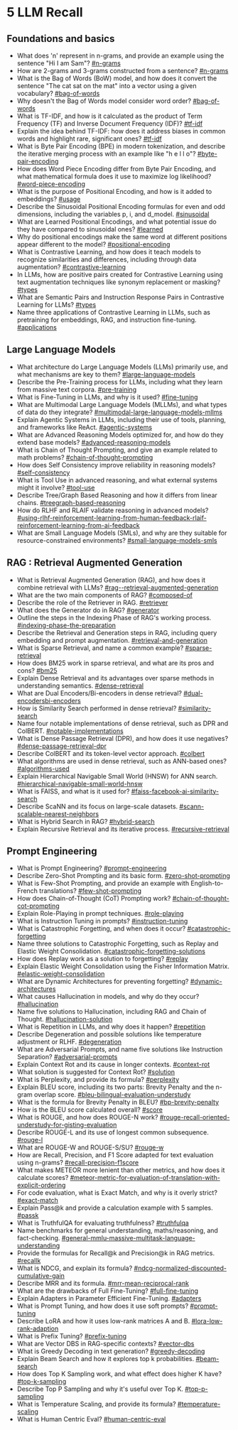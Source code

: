 # 5 LLM Recall

## Foundations and basics
- What does 'n' represent in n-grams, and provide an example using the sentence "Hi I am Sam"? [#n-grams](5_LLM.md#n-grams)
- How are 2-grams and 3-grams constructed from a sentence? [#n-grams](5_LLM.md#n-grams)
- What is the Bag of Words (BoW) model, and how does it convert the sentence "The cat sat on the mat" into a vector using a given vocabulary? [#bag-of-words](5_LLM.md#bag-of-words)
- Why doesn't the Bag of Words model consider word order? [#bag-of-words](5_LLM.md#bag-of-words)
- What is TF-IDF, and how is it calculated as the product of Term Frequency (TF) and Inverse Document Frequency (IDF)? [#tf-idf](5_LLM.md#tf-idf)
- Explain the idea behind TF-IDF: how does it address biases in common words and highlight rare, significant ones? [#tf-idf](5_LLM.md#tf-idf)
- What is Byte Pair Encoding (BPE) in modern tokenization, and describe the iterative merging process with an example like "h e l l o"? [#byte-pair-encoding](5_LLM.md#byte-pair-encoding)
- How does Word Piece Encoding differ from Byte Pair Encoding, and what mathematical formula does it use to maximize log likelihood? [#word-piece-encoding](5_LLM.md#word-piece-encoding)
- What is the purpose of Positional Encoding, and how is it added to embeddings? [#usage](5_LLM.md#usage)
- Describe the Sinusoidal Positional Encoding formulas for even and odd dimensions, including the variables p, i, and d_model. [#sinusoidal](5_LLM.md#sinusoidal)
- What are Learned Positional Encodings, and what potential issue do they have compared to sinusoidal ones? [#learned](5_LLM.md#learned)
- Why do positional encodings make the same word at different positions appear different to the model? [#positional-encoding](5_LLM.md#positional-encoding)
- What is Contrastive Learning, and how does it teach models to recognize similarities and differences, including through data augmentation? [#contrastive-learning](5_LLM.md#contrastive-learning)
- In LLMs, how are positive pairs created for Contrastive Learning using text augmentation techniques like synonym replacement or masking? [#types](5_LLM.md#types)
- What are Semantic Pairs and Instruction Response Pairs in Contrastive Learning for LLMs? [#types](5_LLM.md#types)
- Name three applications of Contrastive Learning in LLMs, such as pretraining for embeddings, RAG, and instruction fine-tuning. [#applications](5_LLM.md#applications)

## Large Language Models
- What architecture do Large Language Models (LLMs) primarily use, and what mechanisms are key to them? [#large-language-models](5_LLM.md#large-language-models)
- Describe the Pre-Training process for LLMs, including what they learn from massive text corpora. [#pre-training](5_LLM.md#pre-training)
- What is Fine-Tuning in LLMs, and why is it used? [#fine-tuning](5_LLM.md#fine-tuning)
- What are Multimodal Large Language Models (MLLMs), and what types of data do they integrate? [#multimodal-large-language-models-mllms](5_LLM.md#multimodal-large-language-models-mllms)
- Explain Agentic Systems in LLMs, including their use of tools, planning, and frameworks like ReAct. [#agentic-systems](5_LLM.md#agentic-systems)
- What are Advanced Reasoning Models optimized for, and how do they extend base models? [#advanced-reasoning-models](5_LLM.md#advanced-reasoning-models)
- What is Chain of Thought Prompting, and give an example related to math problems? [#chain-of-thought-prompting](5_LLM.md#chain-of-thought-prompting)
- How does Self Consistency improve reliability in reasoning models? [#self-consistency](5_LLM.md#self-consistency)
- What is Tool Use in advanced reasoning, and what external systems might it involve? [#tool-use](5_LLM.md#tool-use)
- Describe Tree/Graph Based Reasoning and how it differs from linear chains. [#treegraph-based-reasoning](5_LLM.md#treegraph-based-reasoning)
- How do RLHF and RLAIF validate reasoning in advanced models? [#using-rlhf-reinforcement-learning-from-human-feedback-rlaif-reinforcement-learning-from-ai-feedback](5_LLM.md#using-rlhf-reinforcement-learning-from-human-feedback-rlaif-reinforcement-learning-from-ai-feedback)
- What are Small Language Models (SMLs), and why are they suitable for resource-constrained environments? [#small-language-models-smls](5_LLM.md#small-language-models-smls)

## RAG : Retrieval Augmented Generation
- What is Retrieval Augmented Generation (RAG), and how does it combine retrieval with LLMs? [#rag--retrieval-augmented-generation](5_LLM.md#rag--retrieval-augmented-generation)
- What are the two main components of RAG? [#composed-of](5_LLM.md#composed-of)
- Describe the role of the Retriever in RAG. [#retriever](5_LLM.md#retriever)
- What does the Generator do in RAG? [#generator](5_LLM.md#generator)
- Outline the steps in the Indexing Phase of RAG's working process. [#indexing-phase-the-preparation](5_LLM.md#indexing-phase-the-preparation)
- Describe the Retrieval and Generation steps in RAG, including query embedding and prompt augmentation. [#retrieval-and-generation](5_LLM.md#retrieval-and-generation)
- What is Sparse Retrieval, and name a common example? [#sparse-retrieval](5_LLM.md#sparse-retrieval)
- How does BM25 work in sparse retrieval, and what are its pros and cons? [#bm25](5_LLM.md#bm25)
- Explain Dense Retrieval and its advantages over sparse methods in understanding semantics. [#dense-retrieval](5_LLM.md#dense-retrieval)
- What are Dual Encoders/Bi-encoders in dense retrieval? [#dual-encodersbi-encoders](5_LLM.md#dual-encodersbi-encoders)
- How is Similarity Search performed in dense retrieval? [#similarity-search](5_LLM.md#similarity-search)
- Name four notable implementations of dense retrieval, such as DPR and ColBERT. [#notable-implementations](5_LLM.md#notable-implementations)
- What is Dense Passage Retrieval (DPR), and how does it use negatives? [#dense-passage-retrieval-dpr](5_LLM.md#dense-passage-retrieval-dpr)
- Describe ColBERT and its token-level vector approach. [#colbert](5_LLM.md#colbert)
- What algorithms are used in dense retrieval, such as ANN-based ones? [#algorithms-used](5_LLM.md#algorithms-used)
- Explain Hierarchical Navigable Small World (HNSW) for ANN search. [#hierarchical-navigable-small-world-hnsw](5_LLM.md#hierarchical-navigable-small-world-hnsw)
- What is FAISS, and what is it used for? [#faiss-facebook-ai-similarity-search](5_LLM.md#faiss-facebook-ai-similarity-search)
- Describe ScaNN and its focus on large-scale datasets. [#scann-scalable-nearest-neighbors](5_LLM.md#scann-scalable-nearest-neighbors)
- What is Hybrid Search in RAG? [#hybrid-search](5_LLM.md#hybrid-search)
- Explain Recursive Retrieval and its iterative process. [#recursive-retrieval](5_LLM.md#recursive-retrieval)

## Prompt Engineering
- What is Prompt Engineering? [#prompt-engineering](5_LLM.md#prompt-engineering)
- Describe Zero-Shot Prompting and its basic form. [#zero-shot-prompting](5_LLM.md#zero-shot-prompting)
- What is Few-Shot Prompting, and provide an example with English-to-French translations? [#few-shot-prompting](5_LLM.md#few-shot-prompting)
- How does Chain-of-Thought (CoT) Prompting work? [#chain-of-thought-cot-prompting](5_LLM.md#chain-of-thought-cot-prompting)
- Explain Role-Playing in prompt techniques. [#role-playing](5_LLM.md#role-playing)
- What is Instruction Tuning in prompts? [#instruction-tuning](5_LLM.md#instruction-tuning)
- What is Catastrophic Forgetting, and when does it occur? [#catastrophic-forgetting](5_LLM.md#catastrophic-forgetting)
- Name three solutions to Catastrophic Forgetting, such as Replay and Elastic Weight Consolidation. [#catastrophic-forgetting-solutions](5_LLM.md#catastrophic-forgetting-solutions)
- How does Replay work as a solution to forgetting? [#replay](5_LLM.md#replay)
- Explain Elastic Weight Consolidation using the Fisher Information Matrix. [#elastic-weight-consolidation](5_LLM.md#elastic-weight-consolidation)
- What are Dynamic Architectures for preventing forgetting? [#dynamic-architectures](5_LLM.md#dynamic-architectures)
- What causes Hallucination in models, and why do they occur? [#hallucination](5_LLM.md#hallucination)
- Name five solutions to Hallucination, including RAG and Chain of Thought. [#hallucination-solution](5_LLM.md#hallucination-solution)
- What is Repetition in LLMs, and why does it happen? [#repetition](5_LLM.md#repetition)
- Describe Degeneration and possible solutions like temperature adjustment or RLHF. [#degeneration](5_LLM.md#degeneration)
- What are Adversarial Prompts, and name five solutions like Instruction Separation? [#adversarial-prompts](5_LLM.md#adversarial-prompts)
- Explain Context Rot and its cause in longer contexts. [#context-rot](5_LLM.md#context-rot)
- What solution is suggested for Context Rot? [#solution](5_LLM.md#solution)
- What is Perplexity, and provide its formula? [#perplexity](5_LLM.md#perplexity)
- Explain BLEU score, including its two parts: Brevity Penalty and the n-gram overlap score. [#bleu-bilingual-evaluation-understudy](5_LLM.md#bleu-bilingual-evaluation-understudy)
- What is the formula for Brevity Penalty in BLEU? [#bp-brevity-penalty](5_LLM.md#bp-brevity-penalty)
- How is the BLEU score calculated overall? [#score](5_LLM.md#score)
- What is ROUGE, and how does ROUGE-N work? [#rouge-recall-oriented-understudy-for-gisting-evaluation](5_LLM.md#rouge-recall-oriented-understudy-for-gisting-evaluation)
- Describe ROUGE-L and its use of longest common subsequence. [#rouge-l](5_LLM.md#rouge-l)
- What are ROUGE-W and ROUGE-S/SU? [#rouge-w](5_LLM.md#rouge-w)
- How are Recall, Precision, and F1 Score adapted for text evaluation using n-grams? [#recall-precision-f1score](5_LLM.md#recall-precision-f1score)
- What makes METEOR more lenient than other metrics, and how does it calculate scores? [#meteor-metric-for-evaluation-of-translation-with-explicit-ordering](5_LLM.md#meteor-metric-for-evaluation-of-translation-with-explicit-ordering)
- For code evaluation, what is Exact Match, and why is it overly strict? [#exact-match](5_LLM.md#exact-match)
- Explain Pass@k and provide a calculation example with 5 samples. [#passk](5_LLM.md#passk)
- What is TruthfulQA for evaluating truthfulness? [#truthfulqa](5_LLM.md#truthfulqa)
- Name benchmarks for general understanding, maths/reasoning, and fact-checking. [#general-mmlu-massive-multitask-language-understanding](5_LLM.md#general-mmlu-massive-multitask-language-understanding)
- Provide the formulas for Recall@k and Precision@k in RAG metrics. [#recallk](5_LLM.md#recallk)
- What is NDCG, and explain its formula? [#ndcg-normalized-discounted-cumulative-gain](5_LLM.md#ndcg-normalized-discounted-cumulative-gain)
- Describe MRR and its formula. [#mrr-mean-reciprocal-rank](5_LLM.md#mrr-mean-reciprocal-rank)
- What are the drawbacks of Full Fine-Tuning? [#full-fine-tuning](5_LLM.md#full-fine-tuning)
- Explain Adapters in Parameter Efficient Fine-Tuning. [#adapters](5_LLM.md#adapters)
- What is Prompt Tuning, and how does it use soft prompts? [#prompt-tuning](5_LLM.md#prompt-tuning)
- Describe LoRA and how it uses low-rank matrices A and B. [#lora-low-rank-adaption](5_LLM.md#lora-low-rank-adaption)
- What is Prefix Tuning? [#prefix-tuning](5_LLM.md#prefix-tuning)
- What are Vector DBS in RAG-specific contexts? [#vector-dbs](5_LLM.md#vector-dbs)
- What is Greedy Decoding in text generation? [#greedy-decoding](5_LLM.md#greedy-decoding)
- Explain Beam Search and how it explores top k probabilities. [#beam-search](5_LLM.md#beam-search)
- How does Top K Sampling work, and what effect does higher K have? [#top-k-sampling](5_LLM.md#top-k-sampling)
- Describe Top P Sampling and why it's useful over Top K. [#top-p-sampling](5_LLM.md#top-p-sampling)
- What is Temperature Scaling, and provide its formula? [#temperature-scaling](5_LLM.md#temperature-scaling)
- What is Human Centric Eval? [#human-centric-eval](5_LLM.md#human-centric-eval)